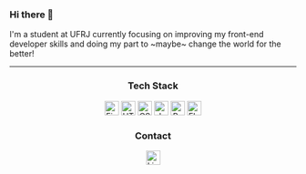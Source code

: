### Hi there 👋

I'm a student at UFRJ currently focusing on improving my front-end developer skills and doing my part to ~maybe~ change the world for the better!

------

<div align="center">
    <h3>Tech Stack</h3>
    <a href="https://www.figma.com/"><img alt="Figma" src="https://img.shields.io/badge/Figma-F24E1E?style=for-the-badge&logo=figma&logoColor=white" height="25"/></a>
    <a href="http://html5.com/"><img alt="HTML5" src="https://img.shields.io/badge/HTML5-E34F26?style=for-the-badge&logo=html5&logoColor=white" height="25"/></a>
     <a href="https://css3.com/"><img alt="CSS3" src="https://img.shields.io/badge/CSS3-1572B6?style=for-the-badge&logo=css3&logoColor=white" height="25"/></a>
     <a href="https://www.javascript.com/"><img alt="JavaScript" src="https://img.shields.io/badge/JavaScript-323330?style=for-the-badge&logo=javascript&logoColor=F7DF1E" height="25"/></a>
    <a href="https://www.python.org/"><img alt="Python" src="https://img.shields.io/badge/python%20-%2314354C.svg?&style=for-the-badge&logo=python&logoColor=white" height="25"/></a>
    <a href="https://flask.palletsprojects.com/"><img alt="Flask" src="https://img.shields.io/badge/flask%20-%23000.svg?&style=for-the-badge&logo=flask&logoColor=white" height="25"/></a>
    
</div>




<div align="center">
    <h3>Contact</h3>
    <a href="https://www.linkedin.com/in/kelly-pinheiro-soares-225352231/"><img alt="Linkedin" src="https://img.shields.io/badge/linkedin-%230077B5.svg?&style=for-the-badge&logo=linkedin&logoColor=white" height="25"/></a>
</div>

<!--
**Kellypsoares/Kellypsoares** is a ✨ _special_ ✨ repository because its `README.md` (this file) appears on your GitHub profile.

Here are some ideas to get you started:

- 🔭 I’m currently working on ...
- 🌱 I’m currently learning ...
- 👯 I’m looking to collaborate on ...
- 🤔 I’m looking for help with ...
- 💬 Ask me about ...
- 📫 How to reach me: ...
- 😄 Pronouns: ...
- ⚡ Fun fact: ...
-->
